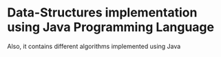 # Data-Structures implementation using Java Programming Language
Also, it contains different algorithms implemented using Java
